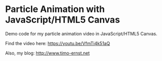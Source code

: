 # Particle Animation with JavaScript/HTML5 Canvas

Demo code for my particle animation video in JavaScript/HTML5 Canvas.

Find the video here: https://youtu.be/VfmTi4k51aQ

Also, my blog: http://www.timo-ernst.net

